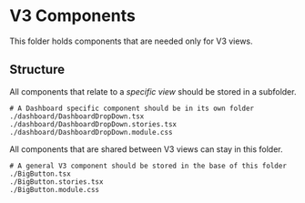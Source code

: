 # V3 Components

This folder holds components that are needed only for V3 views.

## Structure

All components that relate to a _specific view_ should be stored in a subfolder.

```
# A Dashboard specific component should be in its own folder
./dashboard/DashboardDropDown.tsx
./dashboard/DashboardDropDown.stories.tsx
./dashboard/DashboardDropDown.module.css
```

All components that are shared between V3 views can stay in this folder.

```
# A general V3 component should be stored in the base of this folder
./BigButton.tsx
./BigButton.stories.tsx
./BigButton.module.css
```
